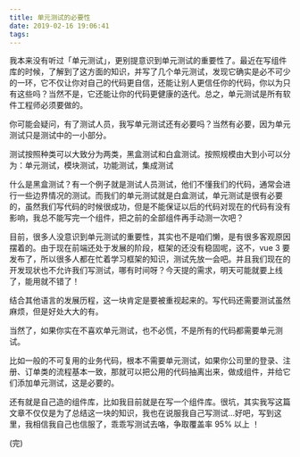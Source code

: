 ```yaml
---
title: 单元测试的必要性
date: 2019-02-16 19:06:41
tags: 
---
```


我本来没有听过「单元测试」，更别提意识到单元测试的重要性了。最近在写组件库的时候，了解到了这方面的知识，并写了几个单元测试，发现它确实是必不可少的一环，它不仅让你对自己的代码更自信，还能让别人更信任你的代码，你以为只有这些吗？当然不是，它还能让你的代码更健康的迭代。总之，单元测试是所有软件工程师必须要做的。

你可能会疑问，有了测试人员，我写单元测试还有必要吗？当然有必要，因为单元测试只是测试中的一小部分。

测试按照种类可以大致分为两类，黑盒测试和白盒测试。按照规模由大到小可以分为：单元测试，模块测试，功能测试，集成测试

什么是黑盒测试？有一个例子就是测试人员测试，他们不懂我们的代码，通常会进行一些边界情况的测试。而我们的单元测试就是白盒测试，单元测试是很有必要的，虽然我们写代码的时候很成功，但是不能保证以后的代码对现在的代码有没有影响，我总不能写完一个组件，把之前的全部组件再手动测一次吧？

目前，很多人没意识到单元测试的重要性，其实也不是咱们懒，是有很多客观原因摆着的。由于现在前端还处于发展的阶段，框架的还没有稳固呢，这不，vue 3 要发布了，所以很多人都在忙着学习框架的知识，测试先放一会吧。并且我们现在的开发现状也不允许我们写测试，哪有时间呀？今天提的需求，明天可能就要上线了，能用就不错了！

结合其他语言的发展历程，这一块肯定是要被重视起来的。写代码还需要测试虽然麻烦，但是好处大大的有。

当然了，如果你实在不喜欢单元测试，也不必慌，不是所有的代码都需要单元测试。

比如一般的不可复用的业务代码，根本不需要单元测试，如果你公司里的登录、注册、订单类的流程基本一致，那就可以把公用的代码抽离出来，做成组件，并给它们添加单元测试，这是必要的。

还有就是自己造的组件库，比如我目前就是在写一个组件库。很坑，其实我写这篇文章不仅仅是为了总结这一块的知识，我也在说服我自己写测试...好吧，写到这里，我相信我自己也信服了，乖乖写测试去咯，争取覆盖率 95% 以上 ！


(完)
